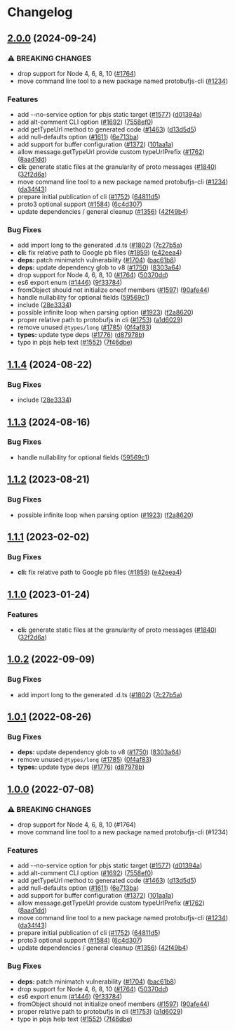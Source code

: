 # Changelog

## [2.0.0](https://github.com/mix/protobuf.js/compare/protobufjs-cli-v1.1.4...protobufjs-cli-v2.0.0) (2024-09-24)


### ⚠ BREAKING CHANGES

* drop support for Node 4, 6, 8, 10 ([#1764](https://github.com/mix/protobuf.js/issues/1764))
* move command line tool to a new package named protobufjs-cli ([#1234](https://github.com/mix/protobuf.js/issues/1234))

### Features

* add --no-service option for pbjs static target ([#1577](https://github.com/mix/protobuf.js/issues/1577)) ([d01394a](https://github.com/mix/protobuf.js/commit/d01394a1463062824c066b653aad53c449752202))
* add alt-comment CLI option ([#1692](https://github.com/mix/protobuf.js/issues/1692)) ([7558ef0](https://github.com/mix/protobuf.js/commit/7558ef0f93177978272f68f1710144a26b63e525))
* add getTypeUrl method to generated code ([#1463](https://github.com/mix/protobuf.js/issues/1463)) ([d13d5d5](https://github.com/mix/protobuf.js/commit/d13d5d5688052e366aa2e9169f50dfca376b32cf))
* add null-defaults option ([#1611](https://github.com/mix/protobuf.js/issues/1611)) ([6e713ba](https://github.com/mix/protobuf.js/commit/6e713baf54bd987ae52cbf92a4f2742c70201dc0))
* add support for buffer configuration ([#1372](https://github.com/mix/protobuf.js/issues/1372)) ([101aa1a](https://github.com/mix/protobuf.js/commit/101aa1a4f148516fdc83a74f54a229f06e24a5de))
* allow message.getTypeUrl provide custom typeUrlPrefix ([#1762](https://github.com/mix/protobuf.js/issues/1762)) ([8aad1dd](https://github.com/mix/protobuf.js/commit/8aad1dd994b1fc1f23bd71adf3a81b7a5616b210))
* **cli:** generate static files at the granularity of proto messages ([#1840](https://github.com/mix/protobuf.js/issues/1840)) ([32f2d6a](https://github.com/mix/protobuf.js/commit/32f2d6a68b27997bd0f7619998695a9fa7a4fd70))
* move command line tool to a new package named protobufjs-cli ([#1234](https://github.com/mix/protobuf.js/issues/1234)) ([da34f43](https://github.com/mix/protobuf.js/commit/da34f43ccd51ad97017e139f137521782f5ef119))
* prepare initial publication of cli ([#1752](https://github.com/mix/protobuf.js/issues/1752)) ([64811d5](https://github.com/mix/protobuf.js/commit/64811d5878c31e4a86a39da5fec6aea35da22fcd))
* proto3 optional support ([#1584](https://github.com/mix/protobuf.js/issues/1584)) ([6c4d307](https://github.com/mix/protobuf.js/commit/6c4d30716a9a756dcdc21d64f9c9d069315fc5b1))
* update dependencies / general cleanup ([#1356](https://github.com/mix/protobuf.js/issues/1356)) ([42f49b4](https://github.com/mix/protobuf.js/commit/42f49b43f692c24c2bc1ae081b4d1ad9fa173cd7))


### Bug Fixes

* add import long to the generated .d.ts ([#1802](https://github.com/mix/protobuf.js/issues/1802)) ([7c27b5a](https://github.com/mix/protobuf.js/commit/7c27b5ad5d161c9f3711aa053ca704f8e1224e90))
* **cli:** fix relative path to Google pb files ([#1859](https://github.com/mix/protobuf.js/issues/1859)) ([e42eea4](https://github.com/mix/protobuf.js/commit/e42eea4868b11f4a07934804a56683321ed191e2))
* **deps:** patch minimatch vulnerability ([#1704](https://github.com/mix/protobuf.js/issues/1704)) ([bac61b8](https://github.com/mix/protobuf.js/commit/bac61b8c2757804bbb9c5fa0f8bc6a7bcf0bb374))
* **deps:** update dependency glob to v8 ([#1750](https://github.com/mix/protobuf.js/issues/1750)) ([8303a64](https://github.com/mix/protobuf.js/commit/8303a648bc12dcea5aa8e7efa042de39011857f9))
* drop support for Node 4, 6, 8, 10 ([#1764](https://github.com/mix/protobuf.js/issues/1764)) ([50370dd](https://github.com/mix/protobuf.js/commit/50370dd7747a0986e83ddbe51c54b97033af5ead))
* es6 export enum ([#1446](https://github.com/mix/protobuf.js/issues/1446)) ([9f33784](https://github.com/mix/protobuf.js/commit/9f33784350b1efc2e774bbfc087cbd2c47828748))
* fromObject should not initialize oneof members ([#1597](https://github.com/mix/protobuf.js/issues/1597)) ([90afe44](https://github.com/mix/protobuf.js/commit/90afe4412de8070b0c0681e5905a6e0213072a85))
* handle nullability for optional fields ([59569c1](https://github.com/mix/protobuf.js/commit/59569c12c85c1c7b783ace9a71775b1d05a08e9c))
* include ([28e3334](https://github.com/mix/protobuf.js/commit/28e333415d3c85687810e164125997d17baba0bd))
* possible infinite loop when parsing option ([#1923](https://github.com/mix/protobuf.js/issues/1923)) ([f2a8620](https://github.com/mix/protobuf.js/commit/f2a86201799af5842e1339c22950abbb3db00f51))
* proper relative path to protobufjs in cli ([#1753](https://github.com/mix/protobuf.js/issues/1753)) ([a1d6029](https://github.com/mix/protobuf.js/commit/a1d60292ecb22fcf89c493c562ae07ab10ef49c9))
* remove unused `@types/long` ([#1785](https://github.com/mix/protobuf.js/issues/1785)) ([0f4af83](https://github.com/mix/protobuf.js/commit/0f4af83e4ed3cef1ec035c2833e0b06cab0bd87f))
* **types:** update type deps ([#1776](https://github.com/mix/protobuf.js/issues/1776)) ([d87978b](https://github.com/mix/protobuf.js/commit/d87978b8eb2a176676c58379a89206b94a6d926a))
* typo in pbjs help text ([#1552](https://github.com/mix/protobuf.js/issues/1552)) ([7f46dbe](https://github.com/mix/protobuf.js/commit/7f46dbeb538a6277035a896e1ab5e1a070e28681))

## [1.1.4](https://github.com/protobufjs/protobuf.js/compare/protobufjs-cli-v1.1.3...protobufjs-cli-v1.1.4) (2024-08-22)


### Bug Fixes

* include ([28e3334](https://github.com/protobufjs/protobuf.js/commit/28e333415d3c85687810e164125997d17baba0bd))

## [1.1.3](https://github.com/protobufjs/protobuf.js/compare/protobufjs-cli-v1.1.2...protobufjs-cli-v1.1.3) (2024-08-16)


### Bug Fixes

* handle nullability for optional fields ([59569c1](https://github.com/protobufjs/protobuf.js/commit/59569c12c85c1c7b783ace9a71775b1d05a08e9c))

## [1.1.2](https://github.com/protobufjs/protobuf.js/compare/protobufjs-cli-v1.1.1...protobufjs-cli-v1.1.2) (2023-08-21)


### Bug Fixes

* possible infinite loop when parsing option ([#1923](https://github.com/protobufjs/protobuf.js/issues/1923)) ([f2a8620](https://github.com/protobufjs/protobuf.js/commit/f2a86201799af5842e1339c22950abbb3db00f51))

## [1.1.1](https://github.com/protobufjs/protobuf.js/compare/protobufjs-cli-v1.1.0...protobufjs-cli-v1.1.1) (2023-02-02)


### Bug Fixes

* **cli:** fix relative path to Google pb files ([#1859](https://github.com/protobufjs/protobuf.js/issues/1859)) ([e42eea4](https://github.com/protobufjs/protobuf.js/commit/e42eea4868b11f4a07934804a56683321ed191e2))

## [1.1.0](https://github.com/protobufjs/protobuf.js/compare/protobufjs-cli-v1.0.2...protobufjs-cli-v1.1.0) (2023-01-24)


### Features

* **cli:** generate static files at the granularity of proto messages ([#1840](https://github.com/protobufjs/protobuf.js/issues/1840)) ([32f2d6a](https://github.com/protobufjs/protobuf.js/commit/32f2d6a68b27997bd0f7619998695a9fa7a4fd70))

## [1.0.2](https://github.com/protobufjs/protobuf.js/compare/protobufjs-cli-v1.0.1...protobufjs-cli-v1.0.2) (2022-09-09)


### Bug Fixes

* add import long to the generated .d.ts ([#1802](https://github.com/protobufjs/protobuf.js/issues/1802)) ([7c27b5a](https://github.com/protobufjs/protobuf.js/commit/7c27b5ad5d161c9f3711aa053ca704f8e1224e90))

## [1.0.1](https://github.com/protobufjs/protobuf.js/compare/protobufjs-cli-v1.0.0...protobufjs-cli-v1.0.1) (2022-08-26)


### Bug Fixes

* **deps:** update dependency glob to v8 ([#1750](https://github.com/protobufjs/protobuf.js/issues/1750)) ([8303a64](https://github.com/protobufjs/protobuf.js/commit/8303a648bc12dcea5aa8e7efa042de39011857f9))
* remove unused `@types/long` ([#1785](https://github.com/protobufjs/protobuf.js/issues/1785)) ([0f4af83](https://github.com/protobufjs/protobuf.js/commit/0f4af83e4ed3cef1ec035c2833e0b06cab0bd87f))
* **types:** update type deps ([#1776](https://github.com/protobufjs/protobuf.js/issues/1776)) ([d87978b](https://github.com/protobufjs/protobuf.js/commit/d87978b8eb2a176676c58379a89206b94a6d926a))

## [1.0.0](https://github.com/protobufjs/protobuf.js/compare/protobufjs-cli-v0.1.0...protobufjs-cli-v1.0.0) (2022-07-08)


### ⚠ BREAKING CHANGES

* drop support for Node 4, 6, 8, 10 (#1764)
* move command line tool to a new package named protobufjs-cli (#1234)

### Features

* add --no-service option for pbjs static target ([#1577](https://github.com/protobufjs/protobuf.js/issues/1577)) ([d01394a](https://github.com/protobufjs/protobuf.js/commit/d01394a1463062824c066b653aad53c449752202))
* add alt-comment CLI option ([#1692](https://github.com/protobufjs/protobuf.js/issues/1692)) ([7558ef0](https://github.com/protobufjs/protobuf.js/commit/7558ef0f93177978272f68f1710144a26b63e525))
* add getTypeUrl method to generated code ([#1463](https://github.com/protobufjs/protobuf.js/issues/1463)) ([d13d5d5](https://github.com/protobufjs/protobuf.js/commit/d13d5d5688052e366aa2e9169f50dfca376b32cf))
* add null-defaults option ([#1611](https://github.com/protobufjs/protobuf.js/issues/1611)) ([6e713ba](https://github.com/protobufjs/protobuf.js/commit/6e713baf54bd987ae52cbf92a4f2742c70201dc0))
* add support for buffer configuration ([#1372](https://github.com/protobufjs/protobuf.js/issues/1372)) ([101aa1a](https://github.com/protobufjs/protobuf.js/commit/101aa1a4f148516fdc83a74f54a229f06e24a5de))
* allow message.getTypeUrl provide custom typeUrlPrefix ([#1762](https://github.com/protobufjs/protobuf.js/issues/1762)) ([8aad1dd](https://github.com/protobufjs/protobuf.js/commit/8aad1dd994b1fc1f23bd71adf3a81b7a5616b210))
* move command line tool to a new package named protobufjs-cli ([#1234](https://github.com/protobufjs/protobuf.js/issues/1234)) ([da34f43](https://github.com/protobufjs/protobuf.js/commit/da34f43ccd51ad97017e139f137521782f5ef119))
* prepare initial publication of cli ([#1752](https://github.com/protobufjs/protobuf.js/issues/1752)) ([64811d5](https://github.com/protobufjs/protobuf.js/commit/64811d5878c31e4a86a39da5fec6aea35da22fcd))
* proto3 optional support ([#1584](https://github.com/protobufjs/protobuf.js/issues/1584)) ([6c4d307](https://github.com/protobufjs/protobuf.js/commit/6c4d30716a9a756dcdc21d64f9c9d069315fc5b1))
* update dependencies / general cleanup ([#1356](https://github.com/protobufjs/protobuf.js/issues/1356)) ([42f49b4](https://github.com/protobufjs/protobuf.js/commit/42f49b43f692c24c2bc1ae081b4d1ad9fa173cd7))


### Bug Fixes

* **deps:** patch minimatch vulnerability ([#1704](https://github.com/protobufjs/protobuf.js/issues/1704)) ([bac61b8](https://github.com/protobufjs/protobuf.js/commit/bac61b8c2757804bbb9c5fa0f8bc6a7bcf0bb374))
* drop support for Node 4, 6, 8, 10 ([#1764](https://github.com/protobufjs/protobuf.js/issues/1764)) ([50370dd](https://github.com/protobufjs/protobuf.js/commit/50370dd7747a0986e83ddbe51c54b97033af5ead))
* es6 export enum ([#1446](https://github.com/protobufjs/protobuf.js/issues/1446)) ([9f33784](https://github.com/protobufjs/protobuf.js/commit/9f33784350b1efc2e774bbfc087cbd2c47828748))
* fromObject should not initialize oneof members ([#1597](https://github.com/protobufjs/protobuf.js/issues/1597)) ([90afe44](https://github.com/protobufjs/protobuf.js/commit/90afe4412de8070b0c0681e5905a6e0213072a85))
* proper relative path to protobufjs in cli ([#1753](https://github.com/protobufjs/protobuf.js/issues/1753)) ([a1d6029](https://github.com/protobufjs/protobuf.js/commit/a1d60292ecb22fcf89c493c562ae07ab10ef49c9))
* typo in pbjs help text ([#1552](https://github.com/protobufjs/protobuf.js/issues/1552)) ([7f46dbe](https://github.com/protobufjs/protobuf.js/commit/7f46dbeb538a6277035a896e1ab5e1a070e28681))
